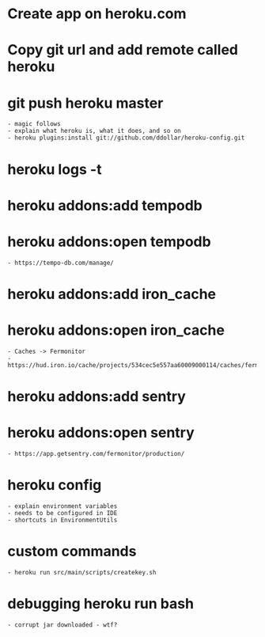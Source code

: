 # Create app on heroku.com

# Copy git url and add remote called heroku

# git push heroku master
	- magic follows
	- explain what heroku is, what it does, and so on
	- heroku plugins:install git://github.com/ddollar/heroku-config.git

# heroku logs -t

# heroku addons:add tempodb

# heroku addons:open tempodb

	- https://tempo-db.com/manage/

# heroku addons:add iron_cache

# heroku addons:open iron_cache

	- Caches -> Fermonitor
	- https://hud.iron.io/cache/projects/534cec5e557aa60009000114/caches/fermonitor

# heroku addons:add sentry

# heroku addons:open sentry

	- https://app.getsentry.com/fermonitor/production/

# heroku config

	- explain environment variables
	- needs to be configured in IDE
	- shortcuts in EnvironmentUtils

# custom commands
	
	- heroku run src/main/scripts/createkey.sh

# debugging heroku run bash

	- corrupt jar downloaded - wtf?

